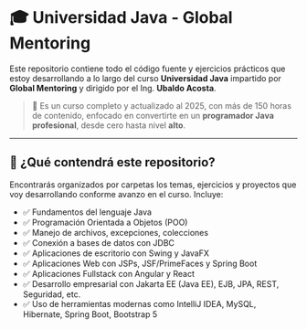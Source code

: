 # 🎓 Universidad Java - Global Mentoring

Este repositorio contiene todo el código fuente y ejercicios prácticos que estoy desarrollando a lo largo del curso **Universidad Java** impartido por **Global Mentoring** y dirigido por el Ing. **Ubaldo Acosta**.

> 🧠 Es un curso completo y actualizado al 2025, con más de 150 horas de contenido, enfocado en convertirte en un **programador Java profesional**, desde cero hasta nivel **alto**.

---

## 📌 ¿Qué contendrá este repositorio?

Encontrarás organizados por carpetas los temas, ejercicios y proyectos que voy desarrollando conforme avanzo en el curso. Incluye:

- ✅ Fundamentos del lenguaje Java
- ✅ Programación Orientada a Objetos (POO)
- ✅ Manejo de archivos, excepciones, colecciones
- ✅ Conexión a bases de datos con JDBC
- ✅ Aplicaciones de escritorio con Swing y JavaFX
- ✅ Aplicaciones Web con JSPs, JSF/PrimeFaces y Spring Boot
- ✅ Aplicaciones Fullstack con Angular y React
- ✅ Desarrollo empresarial con Jakarta EE (Java EE), EJB, JPA, REST, Seguridad, etc.
- ✅ Uso de herramientas modernas como IntelliJ IDEA, MySQL, Hibernate, Spring Boot, Bootstrap 5
